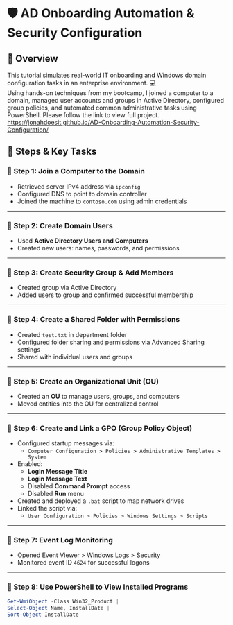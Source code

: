 
# 🛡️ AD Onboarding Automation & Security Configuration

## 📘 Overview
This tutorial simulates real-world IT onboarding and Windows domain configuration tasks in an enterprise environment. 💻  
Using hands-on techniques from my bootcamp, I joined a computer to a domain, managed user accounts and groups in Active Directory, configured group policies, and automated common administrative tasks using PowerShell. Please follow the link to view full project.
  https://jonahdoesit.github.io/AD-Onboarding-Automation-Security-Configuration/

## 🧱 Steps & Key Tasks

### 🔹 Step 1: Join a Computer to the Domain
- Retrieved server IPv4 address via `ipconfig`
- Configured DNS to point to domain controller
- Joined the machine to `contoso.com` using admin credentials

---

### 🔹 Step 2: Create Domain Users
- Used **Active Directory Users and Computers**
- Created new users: names, passwords, and permissions

---

### 🔹 Step 3: Create Security Group & Add Members
- Created group via Active Directory
- Added users to group and confirmed successful membership

---

### 🔹 Step 4: Create a Shared Folder with Permissions
- Created `test.txt` in department folder
- Configured folder sharing and permissions via Advanced Sharing settings
- Shared with individual users and groups

---

### 🔹 Step 5: Create an Organizational Unit (OU)
- Created an **OU** to manage users, groups, and computers
- Moved entities into the OU for centralized control

---

### 🔹 Step 6: Create and Link a GPO (Group Policy Object)
- Configured startup messages via:
  - `Computer Configuration > Policies > Administrative Templates > System`
- Enabled:
  - **Login Message Title**
  - **Login Message Text**
  - Disabled **Command Prompt** access
  - Disabled **Run** menu
- Created and deployed a `.bat` script to map network drives
- Linked the script via:
  - `User Configuration > Policies > Windows Settings > Scripts`

---

### 🔹 Step 7: Event Log Monitoring
- Opened Event Viewer > Windows Logs > Security
- Monitored event ID `4624` for successful logons

---

### 🔹 Step 8: Use PowerShell to View Installed Programs
```powershell
Get-WmiObject -Class Win32_Product | 
Select-Object Name, InstallDate | 
Sort-Object InstallDate
